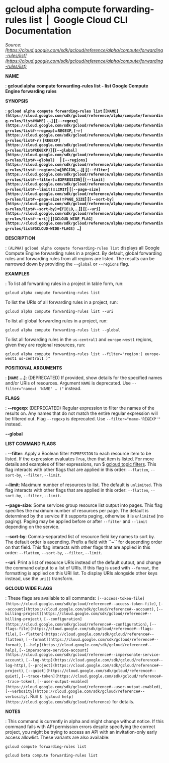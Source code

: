 # gcloud alpha compute forwarding-rules list  |  Google Cloud CLI Documentation

*Source: [https://cloud.google.com/sdk/gcloud/reference/alpha/compute/forwarding-rules/list](https://cloud.google.com/sdk/gcloud/reference/alpha/compute/forwarding-rules/list)*

**NAME**

: **gcloud alpha compute forwarding-rules list - list Google Compute Engine forwarding rules**

**SYNOPSIS**

: **`gcloud alpha compute forwarding-rules list` [`[NAME](https://cloud.google.com/sdk/gcloud/reference/alpha/compute/forwarding-rules/list#NAME)` …] [`[--regexp](https://cloud.google.com/sdk/gcloud/reference/alpha/compute/forwarding-rules/list#--regexp)`=`REGEXP`, `[-r](https://cloud.google.com/sdk/gcloud/reference/alpha/compute/forwarding-rules/list#-r)` `[REGEXP](https://cloud.google.com/sdk/gcloud/reference/alpha/compute/forwarding-rules/list#REGEXP)`] [`[--global](https://cloud.google.com/sdk/gcloud/reference/alpha/compute/forwarding-rules/list#--global)`     | `[--regions](https://cloud.google.com/sdk/gcloud/reference/alpha/compute/forwarding-rules/list#--regions)`=[`REGION`,…]] [`[--filter](https://cloud.google.com/sdk/gcloud/reference/alpha/compute/forwarding-rules/list#--filter)`=`EXPRESSION`] [`[--limit](https://cloud.google.com/sdk/gcloud/reference/alpha/compute/forwarding-rules/list#--limit)`=`LIMIT`] [`[--page-size](https://cloud.google.com/sdk/gcloud/reference/alpha/compute/forwarding-rules/list#--page-size)`=`PAGE_SIZE`] [`[--sort-by](https://cloud.google.com/sdk/gcloud/reference/alpha/compute/forwarding-rules/list#--sort-by)`=[`FIELD`,…]] [`[--uri](https://cloud.google.com/sdk/gcloud/reference/alpha/compute/forwarding-rules/list#--uri)`] [`[GCLOUD_WIDE_FLAG](https://cloud.google.com/sdk/gcloud/reference/alpha/compute/forwarding-rules/list#GCLOUD-WIDE-FLAGS) …`]**

**DESCRIPTION**

: `(ALPHA)` `gcloud alpha compute forwarding-rules list`
displays all Google Compute Engine forwarding rules in a project.
By default, global forwarding rules and forwarding rules from all regions are
listed. The results can be narrowed down by providing the
``--global`` or
``--regions`` flag.

**EXAMPLES**

: To list all forwarding rules in a project in table form, run:

```
gcloud alpha compute forwarding-rules list
```

To list the URIs of all forwarding rules in a project, run:

```
gcloud alpha compute forwarding-rules list --uri
```

To list all global forwarding rules in a project, run:

```
gcloud alpha compute forwarding-rules list --global
```

To list all forwarding rules in the
``us-central1`` and
``europe-west1`` regions, given they are
regional resources, run:

```
gcloud alpha compute forwarding-rules list --filter="region:( europe-west1 us-central1 )"
```

**POSITIONAL ARGUMENTS**

: **[`NAME` …]**:
(DEPRECATED) If provided, show details for the specified names and/or URIs of
resources.
Argument `NAME` is deprecated. Use `--filter="name=( 'NAME'
… )"` instead.

**FLAGS**

: **--regexp**:
(DEPRECATED) Regular expression to filter the names of the results on. Any names
that do not match the entire regular expression will be filtered out.
Flag `--regexp` is deprecated. Use
`--filter="name~'REGEXP'"` instead.

**--global**

**LIST COMMAND FLAGS**

: **--filter**:
Apply a Boolean filter `EXPRESSION` to each resource item
to be listed. If the expression evaluates `True`, then that item is
listed. For more details and examples of filter expressions, run $ [gcloud topic filters](https://cloud.google.com/sdk/gcloud/reference/topic/filters). This flag
interacts with other flags that are applied in this order:
`--flatten`, `--sort-by`, `--filter`,
`--limit`.

**--limit**:
Maximum number of resources to list. The default is `unlimited`. This
flag interacts with other flags that are applied in this order:
`--flatten`, `--sort-by`, `--filter`,
`--limit`.

**--page-size**:
Some services group resource list output into pages. This flag specifies the
maximum number of resources per page. The default is determined by the service
if it supports paging, otherwise it is `unlimited` (no paging).
Paging may be applied before or after `--filter` and
`--limit` depending on the service.

**--sort-by**:
Comma-separated list of resource field key names to sort by. The default order
is ascending. Prefix a field with ``~´´ for descending order on that
field. This flag interacts with other flags that are applied in this order:
`--flatten`, `--sort-by`, `--filter`,
`--limit`.

**--uri**:
Print a list of resource URIs instead of the default output, and change the
command output to a list of URIs. If this flag is used with
`--format`, the formatting is applied on this URI list. To display
URIs alongside other keys instead, use the `uri()` transform.

**GCLOUD WIDE FLAGS**

: These flags are available to all commands: `[--access-token-file](https://cloud.google.com/sdk/gcloud/reference#--access-token-file)`,
`[--account](https://cloud.google.com/sdk/gcloud/reference#--account)`, `[--billing-project](https://cloud.google.com/sdk/gcloud/reference#--billing-project)`,
`[--configuration](https://cloud.google.com/sdk/gcloud/reference#--configuration)`,
`[--flags-file](https://cloud.google.com/sdk/gcloud/reference#--flags-file)`,
`[--flatten](https://cloud.google.com/sdk/gcloud/reference#--flatten)`, `[--format](https://cloud.google.com/sdk/gcloud/reference#--format)`, `[--help](https://cloud.google.com/sdk/gcloud/reference#--help)`, `[--impersonate-service-account](https://cloud.google.com/sdk/gcloud/reference#--impersonate-service-account)`,
`[--log-http](https://cloud.google.com/sdk/gcloud/reference#--log-http)`,
`[--project](https://cloud.google.com/sdk/gcloud/reference#--project)`, `[--quiet](https://cloud.google.com/sdk/gcloud/reference#--quiet)`, `[--trace-token](https://cloud.google.com/sdk/gcloud/reference#--trace-token)`, `[--user-output-enabled](https://cloud.google.com/sdk/gcloud/reference#--user-output-enabled)`,
`[--verbosity](https://cloud.google.com/sdk/gcloud/reference#--verbosity)`.
Run `$ [gcloud help](https://cloud.google.com/sdk/gcloud/reference)` for details.

**NOTES**

: This command is currently in alpha and might change without notice. If this
command fails with API permission errors despite specifying the correct project,
you might be trying to access an API with an invitation-only early access
allowlist. These variants are also available:

```
gcloud compute forwarding-rules list
```

```
gcloud beta compute forwarding-rules list
```